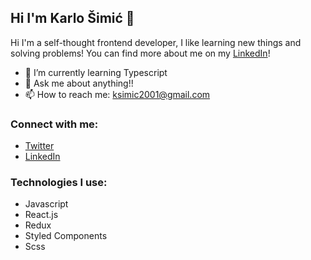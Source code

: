 ## Hi I'm Karlo Šimić 👋

<!--
**karlo445/karlo445** is a ✨ _special_ ✨ repository because its `README.md` (this file) appears on your GitHub profile.

Here are some ideas to get you started:

- 🔭 I’m currently working on ...
- 🌱 I’m currently learning ...
- 👯 I’m looking to collaborate on ...
- 🤔 I’m looking for help with ...
- 💬 Ask me about ...
- 📫 How to reach me: ...
- 😄 Pronouns: ...
- ⚡ Fun fact: ...
-->

Hi I'm a self-thought frontend developer, I like learning new things and solving problems! You can find more about me on my [LinkedIn](https://www.linkedin.com/in/karlo-%C5%A1imi%C4%87-309338237/)!

- 🌱 I’m currently learning Typescript
- 💬 Ask me about anything!!
- 📫 How to reach me: ksimic2001@gmail.com

### Connect with me:

- [Twitter](https://twitter.com/karlo445)
- [LinkedIn](https://www.linkedin.com/in/karlo-%C5%A1imi%C4%87-309338237/)

### Technologies I use:

- Javascript
- React.js
- Redux
- Styled Components
- Scss
